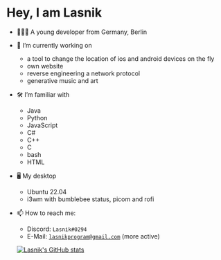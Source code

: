 <h1> Hey, I am Lasnik </h1>

- 👨🏻‍💻 A young developer from Germany, Berlin

- 🔭 I’m currently working on
  - a tool to change the location of ios and android devices on the fly
  - own website
  - reverse engineering a network protocol
  - generative music and art
  
- 🛠 I’m familiar with
  - Java
  - Python
  - JavaScript
  - C#
  - C++
  - C
  - bash
  - HTML
 
- 🖥️ My desktop
  - Ubuntu 22.04
  - i3wm with bumblebee status, picom and rofi

- 📫 How to reach me:
  - Discord:  ```Lasnik#0294```
  - E-Mail:   [```lasnikprogram@gmail.com```](mailto:lasnikprogram@gmail.com) (more active)
  
  [![Lasnik's GitHub stats](https://github-readme-stats.vercel.app/api?username=lasnikprogram)](https://github.com/anuraghazra/github-readme-stats)
  
